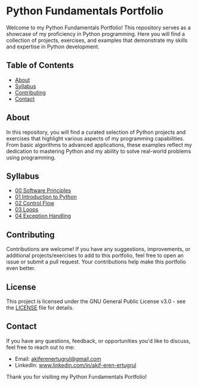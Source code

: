 # Python Fundamentals Portfolio

Welcome to my Python Fundamentals Portfolio! This repository serves as a showcase of my proficiency in Python programming. Here you will find a collection of projects, exercises, and examples that demonstrate my skills and expertise in Python development.


## Table of Contents

- [About](#about)
- [Syllabus](#syllabus)
- [Contributing](#contributing)
- [Contact](#contact)


## About

In this repository, you will find a curated selection of Python projects and exercises that highlight various aspects of my programming capabilities. From basic algorithms to advanced applications, these examples reflect my dedication to mastering Python and my ability to solve real-world problems using programming.


## Syllabus

- [00 Software Principles](00_Software_Principles)
- [01 Introduction to Python](01_Introduction)
- [02 Control Flow](02_Control_Flow)
- [03 Loops](03_Loops)
- [04 Exception Handling](04_Exception_Handling)

## Contributing

Contributions are welcome! If you have any suggestions, improvements, or additional projects/exercises to add to this portfolio, feel free to open an issue or submit a pull request. Your contributions help make this portfolio even better.


## License

This project is licensed under the GNU General Public License v3.0 - see the [LICENSE](LICENSE) file for details.


## Contact

If you have any questions, feedback, or opportunities you'd like to discuss, feel free to reach out to me:

- Email: akiferenertugrul@gmail.com
- LinkedIn: www.linkedin.com/in/akif-eren-ertugrul

Thank you for visiting my Python Fundamentals Portfolio!
